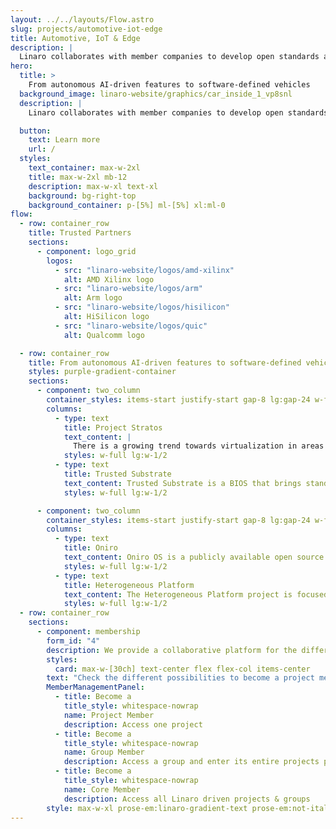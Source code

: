 ```yaml
---
layout: ../../layouts/Flow.astro
slug: projects/automotive-iot-edge
title: Automotive, IoT & Edge
description: |
  Linaro collaborates with member companies to develop open standards and interfaces that accelerate and secure the deployment of Automotive, IoT, and Edge solutions. Join us in revolutionizing the way we drive innovation at the edge.
hero:
  title: >
    From autonomous AI-driven features to software-defined vehicles
  background_image: linaro-website/graphics/car_inside_1_vp8snl
  description: |
    Linaro collaborates with member companies to develop open standards and interfaces that accelerate and secure the deployment of Automotive, IoT, and Edge solutions. Join us in revolutionizing the way we drive innovation at the edge.

  button:
    text: Learn more
    url: /
  styles:
    text_container: max-w-2xl
    title: max-w-2xl mb-12
    description: max-w-xl text-xl
    background: bg-right-top
    background_container: p-[5%] ml-[5%] xl:ml-0
flow:
  - row: container_row
    title: Trusted Partners
    sections:
      - component: logo_grid
        logos:
          - src: "linaro-website/logos/amd-xilinx"
            alt: AMD Xilinx logo
          - src: "linaro-website/logos/arm"
            alt: Arm logo
          - src: "linaro-website/logos/hisilicon"
            alt: HiSilicon logo
          - src: "linaro-website/logos/quic"
            alt: Qualcomm logo

  - row: container_row
    title: From autonomous AI-driven features to software-defined vehicles
    styles: purple-gradient-container
    sections:
      - component: two_column
        container_styles: items-start justify-start gap-8 lg:gap-24 w-full mx-auto text-2xl
        columns:
          - type: text
            title: Project Stratos
            text_content: |
              There is a growing trend towards virtualization in areas other than the traditional server environment. The server enviroment is uniform in nature but as we move towards a richer ecosystem in automotive, medical and general mobile and IoT spaces, the rich array of hypervisors and SoCs become a problem. Project Stratos is working towards developing hypervisor agnostic Virtio interfaces and standards.
            styles: w-full lg:w-1/2
          - type: text
            title: Trusted Substrate
            text_content: Trusted Substrate is a BIOS that brings standards based secure booting and over-the-air (OTA) updates to the most trust demanding embedded computing projects such as automotive and robotics. The project aims to upstream all necessary technologies in multiple projects to enable Arm SystemReady compliance.
            styles: w-full lg:w-1/2

      - component: two_column
        container_styles: items-start justify-start gap-8 lg:gap-24 w-full mx-auto text-2xl
        columns:
          - type: text
            title: Oniro
            text_content: Oniro OS is a publicly available open source version of the HarmonyOS operating system. Linaro is working with Huawei to further the capabilities of the Oniro OS (around trusted-boot and over-the-air updates), create a collaborative, Oniro OS Open CI testing system, and onboard Linaro Oniro project members and their devices into the project.
            styles: w-full lg:w-1/2
          - type: text
            title: Heterogeneous Platform
            text_content: The Heterogeneous Platform project is focused on software that allows the different core types or OS types to work together and creates a standards based framework to make the system developers job easier. The majority of Automotive SOCs use multiple CPU core types. Adding M profile or R profile cores to a SOC with A profile cores, allows the A profile cores to focus on the Linux tasks it is designed for, while M/R cores can focus on low latency sense/control loops, isolated security, or increased safety.
            styles: w-full lg:w-1/2
  - row: container_row
    sections:
      - component: membership
        form_id: "4"
        description: We provide a collaborative platform for the different industry players within the Arm ecosystem to come together, discuss, agree upon, and implement solutions to shared problems. We offer various avenues for engaging in collaborative engineering.
        styles:
          card: max-w-[30ch] text-center flex flex-col items-center
        text: "Check the different possibilities to become a project member:"
        MemberManagementPanel:
          - title: Become a
            title_style: whitespace-nowrap
            name: Project Member
            description: Access one project
          - title: Become a
            title_style: whitespace-nowrap
            name: Group Member
            description: Access a group and enter its entire projects portfolio
          - title: Become a
            title_style: whitespace-nowrap
            name: Core Member
            description: Access all Linaro driven projects & groups
        style: max-w-xl prose-em:linaro-gradient-text prose-em:not-italic prose-headings:text-5xl prose-headings:my-3 prose-ul:text-xl prose-headings:leading-tight prose-p:text-3xl text-center
---
```

